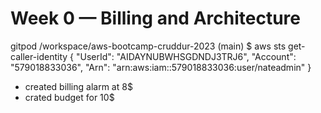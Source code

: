 # Week 0 — Billing and Architecture

gitpod /workspace/aws-bootcamp-cruddur-2023 (main) $ aws sts get-caller-identity
{
    "UserId": "AIDAYNUBWHSGDNDJ3TRJ6",
    "Account": "579018833036",
    "Arn": "arn:aws:iam::579018833036:user/nateadmin"
}

- created billing alarm at 8$
- crated budget for 10$